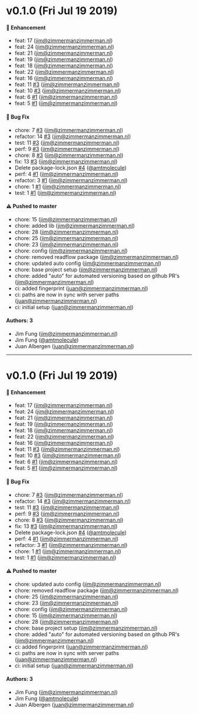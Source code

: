# v0.1.0 (Fri Jul 19 2019)

#### 🚀  Enhancement

- feat: 17  (jim@zimmermanzimmerman.nl)
- feat: 24  (jim@zimmermanzimmerman.nl)
- feat: 21  (jim@zimmermanzimmerman.nl)
- feat: 19  (jim@zimmermanzimmerman.nl)
- feat: 18  (jim@zimmermanzimmerman.nl)
- feat: 22  (jim@zimmermanzimmerman.nl)
- feat: 16  (jim@zimmermanzimmerman.nl)
- feat: 11 [#3](https://github.com/zimmerman-zimmerman/mlt-frontend/pull/3) (jim@zimmermanzimmerman.nl)
- feat: 10 [#3](https://github.com/zimmerman-zimmerman/mlt-frontend/pull/3) (jim@zimmermanzimmerman.nl)
- feat: 6 [#1](https://github.com/zimmerman-zimmerman/mlt-frontend/pull/1) (jim@zimmermanzimmerman.nl)
- feat: 5 [#1](https://github.com/zimmerman-zimmerman/mlt-frontend/pull/1) (jim@zimmermanzimmerman.nl)

#### 🐛  Bug Fix

- chore: 7 [#3](https://github.com/zimmerman-zimmerman/mlt-frontend/pull/3) (jim@zimmermanzimmerman.nl)
- refactor: 14 [#3](https://github.com/zimmerman-zimmerman/mlt-frontend/pull/3) (jim@zimmermanzimmerman.nl)
- test: 11 [#3](https://github.com/zimmerman-zimmerman/mlt-frontend/pull/3) (jim@zimmermanzimmerman.nl)
- perf: 9 [#3](https://github.com/zimmerman-zimmerman/mlt-frontend/pull/3) (jim@zimmermanzimmerman.nl)
- chore: 8 [#3](https://github.com/zimmerman-zimmerman/mlt-frontend/pull/3) (jim@zimmermanzimmerman.nl)
- fix: 13 [#3](https://github.com/zimmerman-zimmerman/mlt-frontend/pull/3) (jim@zimmermanzimmerman.nl)
- Delete package-lock.json [#4](https://github.com/zimmerman-zimmerman/mlt-frontend/pull/4) ([@amtmolecule](https://github.com/amtmolecule))
- perf: 4 [#1](https://github.com/zimmerman-zimmerman/mlt-frontend/pull/1) (jim@zimmermanzimmerman.nl)
- refactor: 3 [#1](https://github.com/zimmerman-zimmerman/mlt-frontend/pull/1) (jim@zimmermanzimmerman.nl)
- chore: 1 [#1](https://github.com/zimmerman-zimmerman/mlt-frontend/pull/1) (jim@zimmermanzimmerman.nl)
- test: 1 [#1](https://github.com/zimmerman-zimmerman/mlt-frontend/pull/1) (jim@zimmermanzimmerman.nl)

#### ⚠️  Pushed to master

- chore: 15  (jim@zimmermanzimmerman.nl)
- chore: added lib  (jim@zimmermanzimmerman.nl)
- chore: 28  (jim@zimmermanzimmerman.nl)
- chore: 25  (jim@zimmermanzimmerman.nl)
- chore: 23  (jim@zimmermanzimmerman.nl)
- chore: config  (jim@zimmermanzimmerman.nl)
- chore: removed readflow package  (jim@zimmermanzimmerman.nl)
- chore: updated auto config  (jim@zimmermanzimmerman.nl)
- chore: base project setup  (jim@zimmermanzimmerman.nl)
- chore: added "auto" for automated versioning based on github PR's  (jim@zimmermanzimmerman.nl)
- ci: added fingerprint  (juan@zimmermanzimmerman.nl)
- ci: paths are now in sync with server paths  (juan@zimmermanzimmerman.nl)
- ci: initial setup  (juan@zimmermanzimmerman.nl)

#### Authors: 3

- Jim Fung (jim@zimmermanzimmerman.nl)
- Jim Fung ([@amtmolecule](https://github.com/amtmolecule))
- Juan Albergen (juan@zimmermanzimmerman.nl)

---

# v0.1.0 (Fri Jul 19 2019)

#### 🚀  Enhancement

- feat: 17  (jim@zimmermanzimmerman.nl)
- feat: 24  (jim@zimmermanzimmerman.nl)
- feat: 21  (jim@zimmermanzimmerman.nl)
- feat: 19  (jim@zimmermanzimmerman.nl)
- feat: 18  (jim@zimmermanzimmerman.nl)
- feat: 22  (jim@zimmermanzimmerman.nl)
- feat: 16  (jim@zimmermanzimmerman.nl)
- feat: 11 [#3](https://github.com/zimmerman-zimmerman/mlt-frontend/pull/3) (jim@zimmermanzimmerman.nl)
- feat: 10 [#3](https://github.com/zimmerman-zimmerman/mlt-frontend/pull/3) (jim@zimmermanzimmerman.nl)
- feat: 6 [#1](https://github.com/zimmerman-zimmerman/mlt-frontend/pull/1) (jim@zimmermanzimmerman.nl)
- feat: 5 [#1](https://github.com/zimmerman-zimmerman/mlt-frontend/pull/1) (jim@zimmermanzimmerman.nl)

#### 🐛  Bug Fix

- chore: 7 [#3](https://github.com/zimmerman-zimmerman/mlt-frontend/pull/3) (jim@zimmermanzimmerman.nl)
- refactor: 14 [#3](https://github.com/zimmerman-zimmerman/mlt-frontend/pull/3) (jim@zimmermanzimmerman.nl)
- test: 11 [#3](https://github.com/zimmerman-zimmerman/mlt-frontend/pull/3) (jim@zimmermanzimmerman.nl)
- perf: 9 [#3](https://github.com/zimmerman-zimmerman/mlt-frontend/pull/3) (jim@zimmermanzimmerman.nl)
- chore: 8 [#3](https://github.com/zimmerman-zimmerman/mlt-frontend/pull/3) (jim@zimmermanzimmerman.nl)
- fix: 13 [#3](https://github.com/zimmerman-zimmerman/mlt-frontend/pull/3) (jim@zimmermanzimmerman.nl)
- Delete package-lock.json [#4](https://github.com/zimmerman-zimmerman/mlt-frontend/pull/4) ([@amtmolecule](https://github.com/amtmolecule))
- perf: 4 [#1](https://github.com/zimmerman-zimmerman/mlt-frontend/pull/1) (jim@zimmermanzimmerman.nl)
- refactor: 3 [#1](https://github.com/zimmerman-zimmerman/mlt-frontend/pull/1) (jim@zimmermanzimmerman.nl)
- chore: 1 [#1](https://github.com/zimmerman-zimmerman/mlt-frontend/pull/1) (jim@zimmermanzimmerman.nl)
- test: 1 [#1](https://github.com/zimmerman-zimmerman/mlt-frontend/pull/1) (jim@zimmermanzimmerman.nl)

#### ⚠️  Pushed to master

- chore: updated auto config  (jim@zimmermanzimmerman.nl)
- chore: removed readflow package  (jim@zimmermanzimmerman.nl)
- chore: 25  (jim@zimmermanzimmerman.nl)
- chore: 23  (jim@zimmermanzimmerman.nl)
- chore: config  (jim@zimmermanzimmerman.nl)
- chore: 15  (jim@zimmermanzimmerman.nl)
- chore: 28  (jim@zimmermanzimmerman.nl)
- chore: base project setup  (jim@zimmermanzimmerman.nl)
- chore: added "auto" for automated versioning based on github PR's  (jim@zimmermanzimmerman.nl)
- ci: added fingerprint  (juan@zimmermanzimmerman.nl)
- ci: paths are now in sync with server paths  (juan@zimmermanzimmerman.nl)
- ci: initial setup  (juan@zimmermanzimmerman.nl)

#### Authors: 3

- Jim Fung (jim@zimmermanzimmerman.nl)
- Jim Fung ([@amtmolecule](https://github.com/amtmolecule))
- Juan Albergen (juan@zimmermanzimmerman.nl)
